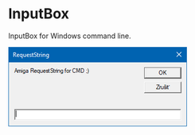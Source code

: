 # InputBox
InputBox for Windows command line.

![bench](https://raw.githubusercontent.com/pedromagician/CMD_InputBox/main/pic/screenshot.png)
